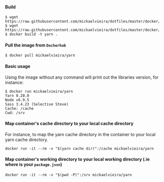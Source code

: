 #### Build

```
$ wget https://raw.githubusercontent.com/mickaelvieira/dotfiles/master/docker/yarn/Dockerfile
$ wget https://raw.githubusercontent.com/mickaelvieira/dotfiles/master/docker/yarn/script.sh
$ docker build -t yarn .
```

#### Pull the image from `Docherhub`

```
$ docker pull mickaelvieira/yarn
```

#### Basic usage

Using the image without any command will print out the libraries version, for instance:

```
$ docker run mickaelvieira/yarn
Yarn 0.20.0
Node v6.9.5
Sass 3.4.23 (Selective Steve)
Cache: /cache
Cwd: /srv
```

#### Map container's cache directory to your local cache directory

For instance, to map the yarn cache directory in the container to your local yarn cache directory.

```
docker run -it --rm -v "$(yarn cache dir)":/cache mickaelvieira/yarn
```

#### Map container's working directory to your local working directory (.ie where is your `package.json`)

```
docker run -it --rm -v "$(pwd -P)":/srv mickaelvieira/yarn
```
